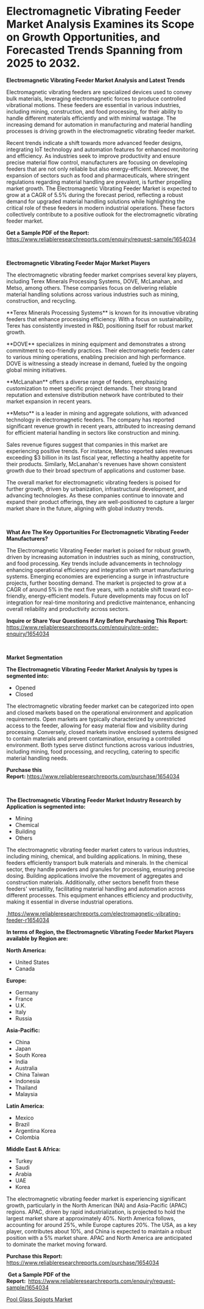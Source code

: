 <p><h1>Electromagnetic Vibrating Feeder Market Analysis Examines its Scope on Growth Opportunities, and Forecasted Trends Spanning from 2025 to 2032.</h1></p><p><strong>Electromagnetic Vibrating Feeder Market Analysis and Latest Trends</strong></p>
<p><p>Electromagnetic vibrating feeders are specialized devices used to convey bulk materials, leveraging electromagnetic forces to produce controlled vibrational motions. These feeders are essential in various industries, including mining, construction, and food processing, for their ability to handle different materials efficiently and with minimal wastage. The increasing demand for automation in manufacturing and material handling processes is driving growth in the electromagnetic vibrating feeder market.</p><p>Recent trends indicate a shift towards more advanced feeder designs, integrating IoT technology and automation features for enhanced monitoring and efficiency. As industries seek to improve productivity and ensure precise material flow control, manufacturers are focusing on developing feeders that are not only reliable but also energy-efficient. Moreover, the expansion of sectors such as food and pharmaceuticals, where stringent regulations regarding material handling are prevalent, is further propelling market growth. The Electromagnetic Vibrating Feeder Market is expected to grow at a CAGR of 5.5% during the forecast period, reflecting a robust demand for upgraded material handling solutions while highlighting the critical role of these feeders in modern industrial operations. These factors collectively contribute to a positive outlook for the electromagnetic vibrating feeder market.</p></p>
<p><strong>Get a Sample PDF of the Report:&nbsp;</strong> <a href="https://www.reliableresearchreports.com/enquiry/request-sample/1654034?utm_campaign=2657&utm_medium=2&utm_source=Github&utm_content=ia&utm_term=07032025&utm_id=electromagnetic-vibrating-feeder">https://www.reliableresearchreports.com/enquiry/request-sample/1654034</a></p>
<p>&nbsp;</p>
<p><strong>Electromagnetic Vibrating Feeder Major Market Players</strong></p>
<p><p>The electromagnetic vibrating feeder market comprises several key players, including Terex Minerals Processing Systems, DOVE, McLanahan, and Metso, among others. These companies focus on delivering reliable material handling solutions across various industries such as mining, construction, and recycling.</p><p>**Terex Minerals Processing Systems** is known for its innovative vibrating feeders that enhance processing efficiency. With a focus on sustainability, Terex has consistently invested in R&D, positioning itself for robust market growth.</p><p>**DOVE** specializes in mining equipment and demonstrates a strong commitment to eco-friendly practices. Their electromagnetic feeders cater to various mining operations, enabling precision and high performance. DOVE is witnessing a steady increase in demand, fueled by the ongoing global mining initiatives.</p><p>**McLanahan** offers a diverse range of feeders, emphasizing customization to meet specific project demands. Their strong brand reputation and extensive distribution network have contributed to their market expansion in recent years.</p><p>**Metso** is a leader in mining and aggregate solutions, with advanced technology in electromagnetic feeders. The company has reported significant revenue growth in recent years, attributed to increasing demand for efficient material handling in sectors like construction and mining.</p><p>Sales revenue figures suggest that companies in this market are experiencing positive trends. For instance, Metso reported sales revenues exceeding $3 billion in its last fiscal year, reflecting a healthy appetite for their products. Similarly, McLanahan's revenues have shown consistent growth due to their broad spectrum of applications and customer base.</p><p>The overall market for electromagnetic vibrating feeders is poised for further growth, driven by urbanization, infrastructural development, and advancing technologies. As these companies continue to innovate and expand their product offerings, they are well-positioned to capture a larger market share in the future, aligning with global industry trends.</p></p>
<p>&nbsp;</p>
<p><strong>What Are The Key Opportunities For Electromagnetic Vibrating Feeder Manufacturers?</strong></p>
<p><p>The Electromagnetic Vibrating Feeder market is poised for robust growth, driven by increasing automation in industries such as mining, construction, and food processing. Key trends include advancements in technology enhancing operational efficiency and integration with smart manufacturing systems. Emerging economies are experiencing a surge in infrastructure projects, further boosting demand. The market is projected to grow at a CAGR of around 5% in the next five years, with a notable shift toward eco-friendly, energy-efficient models. Future developments may focus on IoT integration for real-time monitoring and predictive maintenance, enhancing overall reliability and productivity across sectors.</p></p>
<p><strong>Inquire or Share Your Questions If Any Before Purchasing This Report:</strong> <a href="https://www.reliableresearchreports.com/enquiry/pre-order-enquiry/1654034?utm_campaign=2657&utm_medium=2&utm_source=Github&utm_content=ia&utm_term=07032025&utm_id=electromagnetic-vibrating-feeder">https://www.reliableresearchreports.com/enquiry/pre-order-enquiry/1654034</a></p>
<p>&nbsp;</p>
<p><strong>Market Segmentation</strong></p>
<p><strong>The Electromagnetic Vibrating Feeder Market Analysis by types is segmented into:</strong></p>
<p><ul><li>Opened</li><li>Closed</li></ul></p>
<p><p>The electromagnetic vibrating feeder market can be categorized into open and closed markets based on the operational environment and application requirements. Open markets are typically characterized by unrestricted access to the feeder, allowing for easy material flow and visibility during processing. Conversely, closed markets involve enclosed systems designed to contain materials and prevent contamination, ensuring a controlled environment. Both types serve distinct functions across various industries, including mining, food processing, and recycling, catering to specific material handling needs.</p></p>
<p><strong>Purchase this Report:&nbsp;</strong><a href="https://www.reliableresearchreports.com/purchase/1654034?utm_campaign=2657&utm_medium=2&utm_source=Github&utm_content=ia&utm_term=07032025&utm_id=electromagnetic-vibrating-feeder">https://www.reliableresearchreports.com/purchase/1654034</a></p>
<p>&nbsp;</p>
<p><strong>The Electromagnetic Vibrating Feeder Market Industry Research by Application is segmented into:</strong></p>
<p><ul><li>Mining</li><li>Chemical</li><li>Building</li><li>Others</li></ul></p>
<p><p>The electromagnetic vibrating feeder market caters to various industries, including mining, chemical, and building applications. In mining, these feeders efficiently transport bulk materials and minerals. In the chemical sector, they handle powders and granules for processing, ensuring precise dosing. Building applications involve the movement of aggregates and construction materials. Additionally, other sectors benefit from these feeders' versatility, facilitating material handling and automation across different processes. This equipment enhances efficiency and productivity, making it essential in diverse industrial operations.</p></p>
<p><a href="https://www.reliableresearchreports.com/electromagnetic-vibrating-feeder-r1654034?utm_campaign=2657&utm_medium=2&utm_source=Github&utm_content=ia&utm_term=07032025&utm_id=electromagnetic-vibrating-feeder">&nbsp;https://www.reliableresearchreports.com/electromagnetic-vibrating-feeder-r1654034</a></p>
<p><strong>In terms of Region, the Electromagnetic Vibrating Feeder Market Players available by Region are:</strong></p>
<p>
    <p> <strong> North America: </strong>
        <ul>
            <li>United States</li>
            <li>Canada</li>
        </ul>
        </p> 
    <p> <strong> Europe: </strong>
        <ul>
            <li>Germany</li>
            <li>France</li>
            <li>U.K.</li>
            <li>Italy</li>
            <li>Russia</li>
        </ul>
        </p> 
    <p> <strong> Asia-Pacific: </strong>
        <ul>
            <li>China</li>
            <li>Japan</li>
            <li>South Korea</li>
            <li>India</li>
            <li>Australia</li>
            <li>China Taiwan</li>
            <li>Indonesia</li>
            <li>Thailand</li>
            <li>Malaysia</li>
        </ul>
        </p> 
    <p> <strong> Latin America: </strong>
        <ul>
            <li>Mexico</li>
            <li>Brazil</li>
            <li>Argentina Korea</li>
            <li>Colombia</li>
        </ul>
        </p> 
    <p> <strong> Middle East & Africa: </strong>
        <ul>
            <li>Turkey</li>
            <li>Saudi</li>
            <li>Arabia</li>
            <li>UAE</li>
            <li>Korea</li>
        </ul>
    </p>
    </p>
<p><p>The electromagnetic vibrating feeder market is experiencing significant growth, particularly in the North American (NA) and Asia-Pacific (APAC) regions. APAC, driven by rapid industrialization, is projected to hold the largest market share at approximately 40%. North America follows, accounting for around 25%, while Europe captures 20%. The USA, as a key player, contributes about 10%, and China is expected to maintain a robust position with a 5% market share. APAC and North America are anticipated to dominate the market moving forward.</p></p>
<p><strong>Purchase this Report: </strong><a href="https://www.reliableresearchreports.com/purchase/1654034?utm_campaign=2657&utm_medium=2&utm_source=Github&utm_content=ia&utm_term=07032025&utm_id=electromagnetic-vibrating-feeder">https://www.reliableresearchreports.com/purchase/1654034</a></p>
<p>&nbsp;<strong>Get a Sample PDF of the Report:&nbsp;&nbsp;</strong><a href="https://www.reliableresearchreports.com/enquiry/request-sample/1654034?utm_campaign=2657&utm_medium=2&utm_source=Github&utm_content=ia&utm_term=07032025&utm_id=electromagnetic-vibrating-feeder">https://www.reliableresearchreports.com/enquiry/request-sample/1654034</a></p>
<p><strong></strong></p>
<p><p><a href="https://github.com/barnickclara79/Market-Research-Report-List-1/blob/main/pool-glass-spigots-market.md?utm_campaign=2657&utm_medium=2&utm_source=Github&utm_content=ia&utm_term=07032025&utm_id=electromagnetic-vibrating-feeder">Pool Glass Spigots Market</a></p></p>